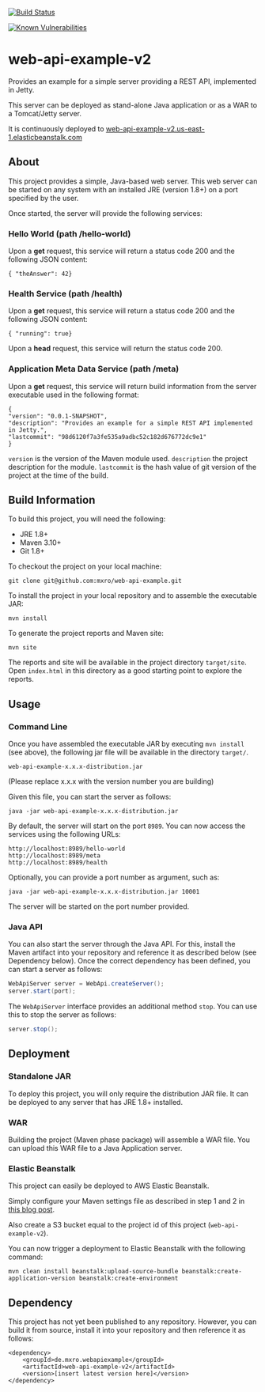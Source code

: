 [![Build Status](https://travis-ci.org/mxro/web-api-example-v2.svg?branch=master)](https://travis-ci.org/mxro/web-api-example-v2)

[![Known Vulnerabilities](https://snyk.io/test/github/mxro/web-api-example-v2/badge.svg?targetFile=pom.xml)](https://snyk.io/test/github/mxro/web-api-example-v2?targetFile=pom.xml)

# web-api-example-v2

Provides an example for a simple server providing a REST API, implemented in Jetty.

This server can be deployed as stand-alone Java application or as a WAR to a Tomcat/Jetty server.

It is continuously deployed to [web-api-example-v2.us-east-1.elasticbeanstalk.com](http://web-api-example-v2.us-east-1.elasticbeanstalk.com/)

## About

This project provides a simple, Java-based web server. This web server can be started on any system with an installed JRE (version 1.8+) on a port specified by the user.

Once started, the server will provide the following services:

### Hello World (path /hello-world)

Upon a **get** request, this service will return a status code 200 and the following JSON content:

```
{ "theAnswer": 42}
```

### Health Service (path /health)

Upon a **get** request, this service will return a status code 200 and the following JSON content:

```
{ "running": true}
```

Upon a **head** request, this service will return the status code 200.

### Application Meta Data Service (path /meta)

Upon a **get** request, this service will return build information from the server executable used in the following format:

```
{
"version": "0.0.1-SNAPSHOT",
"description": "Provides an example for a simple REST API implemented in Jetty.",
"lastcommit": "98d6120f7a3fe535a9adbc52c182d676772dc9e1"
}
```

`version` is the version of the Maven module used. `description` the project description for the module. `lastcommit` is the hash value of git version of the project at the time of the build.

## Build Information

To build this project, you will need the following:

- JRE 1.8+
- Maven 3.10+
- Git 1.8+

To checkout the project on your local machine:

```
git clone git@github.com:mxro/web-api-example.git
```

To install the project in your local repository and to assemble the executable JAR:

```
mvn install
```

To generate the project reports and Maven site:

```
mvn site
```

The reports and site will be available in the project directory `target/site`. Open `index.html` in this directory as a good starting point to explore the reports.

## Usage

### Command Line

Once you have assembled the executable JAR by executing `mvn install` (see above), the following jar file will be available in the directory `target/`.

```
web-api-example-x.x.x-distribution.jar
```

(Please replace x.x.x with the version number you are building)

Given this file, you can start the server as follows:

```
java -jar web-api-example-x.x.x-distribution.jar
```

By default, the server will start on the port `8989`. You can now access the services using the following URLs:

```
http://localhost:8989/hello-world
http://localhost:8989/meta
http://localhost:8989/health
```

Optionally, you can provide a port number as argument, such as:

```
java -jar web-api-example-x.x.x-distribution.jar 10001
```

The server will be started on the port number provided.

### Java API

You can also start the server through the Java API. For this, install the Maven artifact into your repository and reference it as described below (see Dependency below). Once the correct dependency has been defined, you can start a server as follows:

```java
WebApiServer server = WebApi.createServer();
server.start(port);
```

The `WebApiServer` interface provides an additional method `stop`. You can use this to stop the server as follows:

```java
server.stop();
```

## Deployment

### Standalone JAR

To deploy this project, you will only require the distribution JAR file. It can be deployed to any server that has JRE 1.8+ installed.

### WAR

Building the project (Maven phase package) will assemble a WAR file. You can upload this WAR file to a Java Application server.

### Elastic Beanstalk

This project can easily be deployed to AWS Elastic Beanstalk.

Simply configure your Maven settings file as described in step 1 and 2 in [this blog post](https://maxrohde.com/2018/04/01/upload-elastic-beanstalk-application-using-maven/).

Also create a S3 bucket equal to the project id of this project (`web-api-example-v2`).

You can now trigger a deployment to Elastic Beanstalk with the following command:

```
mvn clean install beanstalk:upload-source-bundle beanstalk:create-application-version beanstalk:create-environment
```

## Dependency

This project has not yet been published to any repository. However, you can build it from source, install it into your
repository and then reference it as follows:

```
<dependency>
	<groupId>de.mxro.webapiexample</groupId>
	<artifactId>web-api-example-v2</artifactId>
	<version>[insert latest version here]</version>
</dependency>
```
